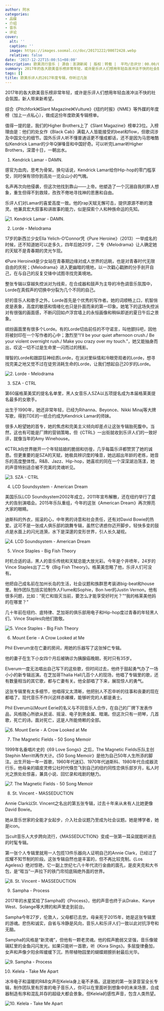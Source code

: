 ```yaml
---
author: 阿水
categories:
- 品碟
- 介绍
- 音乐
- 评论
cover:
  alt: ''
  caption: ''
  image: https://images.soomal.cc/doc/20171222/00072428.webp
  relative: false
date: '2017-12-22T15:00:51+08:00'
description: 欧美流行音乐 | 源自：澎湃新闻 | 版权：转载 |  平均/总评分：00.00/0
summary: 2017年的各大欧美音乐榜非常年轻，或许是乐评人们想用年轻血液冲淡不快的社会氛围，新人带来新希望。综合《Pitchfork》《Slant Magazine》《Vulture》《纽约时报》《NME》等外媒的年度榜（加上一点私心），做成这份年度欧美专辑榜单。
tags: []
title: 欧美乐评人的2017年度专辑，你听过几张
---
```


2017年的各大欧美音乐榜非常年轻，或许是乐评人们想用年轻血液冲淡不快的社会氛围，新人带来新希望。

综合《Pitchfork》《Slant Magazine》《Vulture》《纽约时报》《NME》等外媒的年度榜（加上一点私心），做成这份年度欧美专辑榜单。

值得一提的是，我们的Higher Brothers上了《Slant Magazine》榜单23位。入榜理由是：他们的处女作《Black Cab》满载人人皆能接受的beat和flow，但歌词涉及中国文化的细节。国外乐评人听不懂普通话更不懂成都话，还不是因为马思唯酷似Kendrick Lamar的少年Q弹嗓音和中国好奇。可以听完Lamar听Higher Brothers，深潜十日，一朝出水。

1. Kendrick Lamar - DAMN.

感官为血肉，思考为骨架。换句话说，Kendrick Lamar给你Hip-hop的零门槛享受，同时保有领你到高处一览众山小的气魄。

名声再次向他侵袭，但这次他找到靠山――上帝。他塑造了一个沉溺自我的罪人想象，重生但得不到救赎，孜孜不倦地寻找神的恩惠和自由。

乐评人们对Lamar的喜爱高度一致。他的rap天赋无懈可击，提供源源不断的激灵。他兼具宏大叙事和讲故事的能力，似是探索个人和种族命运的先知。

![1. Kendrick Lamar - DAMN.](https://images.soomal.cc/doc/20171222/00072418.webp)





2. Lorde - Melodrama

17岁的新西兰少女Ella Yelich-O’Connor凭《Pure Heroine》（2013）一举成名的时候，还不知道她可以走多久，四年后她20岁，二专《Melodrama》让人确定她的天赋不是青春期的灵光乍现。

《Pure Heroine》是少女站在青春期边缘对成人世界的远眺，也是对青春时代无限自由的庆祝；《Melodrama》进入更幽暗的境地，以一次戳心戳肺的分手剖开自己，在与自己的反复交锋中试图寻找完美境地。

整张专辑以穿越失控派对为线索，在合成器和鼓声为主导的冷色调音乐氛围中，Lorde在真假声的切换中分裂为几个不同的自己。

好的音乐人和歌手之外，Lorde首先是个优秀的写作者。她的词顺畅上口，机智俏皮是表象，高度的敏感和情绪化也只是扑面而来的第一印象。她笔下的这场失控派对有很强的画面感，不断闪回如卢浮宫墙上的永恒画像和稍纵即逝的夏日午后之景象。

缤纷画面里有很多个Lorde。有的Lorde切齿前任的不守诺言，叫他颤抖吧，因他将被封印在一个写作者的心中；激烈至“I'll be your quiet afternoon crush./ Be your violent overnight rush./ Make you crazy over my touch.”，她又能抽身而出，叹这一切不过是生命里一闪而过的残影。

理智的Lorde和跟踪狂神经质Lorde，在派对里纵情和冷眼旁观者的Lorde，想寻找完美之地又觉不过在徒劳消耗生命的Lorde，让我们想起自己20岁的Lorde。

![2. Lorde - Melodrama](https://images.soomal.cc/doc/20171222/00072419.webp)





3. SZA - CTRL

第60届格莱美奖的提名名单里，黑人女音乐人SZA以五项提名成为本届格莱美提名最多的女歌手。

出生于1990年，她还非常年轻，已经为Rihanna、Beyonce、Nikki Minaj等大牌写歌，得到TDE的一纸合约成为Kendrick Lamar的师妹。

很多人盼望她的首专，她的焦虑和完美主义倾向却差点让这张专辑胎死腹中。当然，这也有可能是厂牌的营销策略，但《CTRL》一出街就收到乐评人们的一致好评，就像当年的Amy Winehouse。

《CTRL》向世界敞开一个年轻姑娘的脆弱和彷徨，几乎每篇乐评都赞赏了她的诚恳。但更重要的是SZA的天赋，她极具辨识度的嗓音，她远超出年龄的老练，她音乐的高度整体性。R&B、Jazz、Hip-hop，她喜欢的同在一个深深湖泊荡漾，她的声音特别适合被不完美的灵魂听见。

![3. SZA - CTRL](https://images.soomal.cc/doc/20171222/00072420.webp)





4. LCD Soundsystem - American Dream

美国乐队LCD Soundsystem2002年成立，2011年宣布解散，还在纽约举行了盛大的告别演唱会。2015年乐队重组，今年的这张《American Dream》再次擦亮大家的眼睛。

迪斯科的外衣，摇滚的心，中年男的诗意和社会责任，还有对David Bowie的热爱。这可不是一张成人俱乐部的跳舞专辑，虽然它诱惑你迈开脚步。轻快多变的鼓点是水面上的闪光涟漪，水下是深邃的变形世界，引人长久凝视。

![4. LCD Soundsystem - American Dream](https://images.soomal.cc/doc/20171222/00072421.webp)





5. Vince Staples - Big Fish Theory

时机合适的话，黑人的音乐传统和天赋总能大放光彩。今年是个井喷年，24岁的Vince Staples出了二专《Big Fish Theory》。格莱美忽略了他，乐评人们可没有。

他把自己成名前在加州长岛的生活，社会议题和族群思考装进big-beat和house里。制作团队包括实验制作人Flume和Sophie，Bon Iver的Justin Vernon。他有很多问题，比如：“死亡和毁灭当前，要怎么才能享受好时光？”“我的格莱美他妈的在哪里？”

几十年前在纽约、底特律、芝加哥的俱乐部用电子和Hip-hop度过青春的年轻黑人们，Vince Staples向他们致敬。

![5. Vince Staples - Big Fish Theory](https://images.soomal.cc/doc/20171222/00072422.webp)





6. Mount Eerie - A Crow Looked at Me

Phil Elverum坐在亡妻的房间，用她的乐器写了这张悼亡专辑。

他的妻子在生下小女四个月后被确诊为胰腺癌晚期，死时只有35岁。

Elverum一度无法唱出自己写下的这些歌，但时间过去，他终于鼓起勇气办了一场小小的新专辑巡演。在芝加哥Thalia Hall几百个人的现场，他唱了专辑里的歌，还有数量相当的其它歌，都与亡妻有关。他全部唱了下来，展现惊人的勇气。

这张专辑里有太多细节，他唱得又太清晰，他把别人不忍卒听的往事和丧妻的现在都唱了。现代音乐不作兴这样赤裸裸，能够听完的人都是勇士。

Phil Elverum以Mount Eerie的名义与不同音乐人合作，在自己的厂牌下发表作品，风格随心所欲从民谣、摇滚、电子到黑金属、暗潮。但这次只有一把琴，几首歌，死亡的诗。面对死亡，这是人所能倚赖的全部。

![6. Mount Eerie - A Crow Looked at Me](https://images.soomal.cc/doc/20171222/00072423.webp)





7. The Magnetic Fields - 50 Song Memoir

1999年名垂唱片史的《69 Love Songs》之后，The Magnetic Fields乐队主创Stephin Merritt再作大计。《50 Song Memoir》是他为自己50年人生所添的脚注。出生开始一年一首歌，1960年代迷幻、1970年代迪斯科、1980年代合成器流行乐，他母亲的嬉皮灵修公社时代倏忽飞到自己的纽约同性恋俱乐部岁月，私人时光之旅处处惊喜，兼具小说、回忆录和戏剧的魅力。

![7. The Magnetic Fields - 50 Song Memoir](https://images.soomal.cc/doc/20171222/00072424.webp)





8. St. Vincent - MASSEDUCTION

Annie Clark以St. Vincent之名出的第五张专辑，过去十年来从未有人比她更像David Bowie。

她从音乐世家的全能才女起步，介入社会议题乃至成为社会议题。她是博学者，她是icon。

当cult音乐人大步跨向流行，《MASSEDUCTION》变成一张第一耳朵就能听进去的时髦专辑。

第一张个人专辑里就用一人包揽13件乐器向人证明自己的Annie Clark，已经过了炫耀不知节制的阶段。这张专辑自然也是丰富的，但不再比较克制。《Los Ageless》绝对惊艳，它一副上世纪七八十年代流行金曲的面孔，是皮夹克和大书包，是“哐当”一声拉下的铁门帘彻底隔绝外面的世界。

![8. St. Vincent - MASSEDUCTION](https://images.soomal.cc/doc/20171222/00072425.webp)





9. Sampha - Process

2017年的水星奖给了Sampha的《Process》，他的声音也终于从Drake、Kanye West、Solange等大牌的和声里走到前台。

Sampha今年27岁，伦敦人，父母都已去世。母亲死于2015年，她是这张专辑里的游魂。悲伤和诚实，自省与冷静是风向，音乐人和乐评人们一致以此对抗浮夸和无脑。

Sampha的风格是“新灵魂”，但他有一颗老灵魂。他的假声脆弱又坚强，音乐像玻璃缸里的金鱼闪闪发光。如果只能听一首歌，听《Kora Sings》。多层旋律叠加，女声和声像夕阳余晖缓缓下沉，热带植物园里的蝴蝶翅膀折射最后光华。

![9. Sampha - Process](https://images.soomal.cc/doc/20171222/00072426.webp)





10. Kelela - Take Me Apart

冰冷电子和温暖的R&B女声在Kelela身上毫不矛盾。这是她的第一张录音室全长专辑，制作团队里有厉害的电子音乐人，你可以在里面听到想象中的未来场景，合成器制造有序和混乱并存的超级大都会景象。但Kelela的感性声音，包含人类热望。

![10. Kelela - Take Me Apart](https://images.soomal.cc/doc/20171222/00072427.webp)